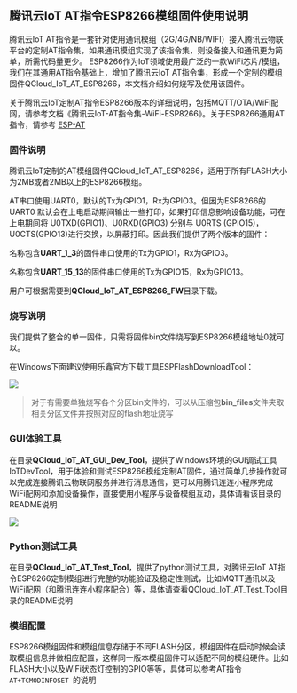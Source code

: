 ## 腾讯云IoT AT指令ESP8266模组固件使用说明

腾讯云IoT AT指令是一套针对使用通讯模组（2G/4G/NB/WIFI）接入腾讯云物联平台的定制AT指令集，如果通讯模组实现了该指令集，则设备接入和通讯更为简单，所需代码量更少。
ESP8266作为IoT领域使用最广泛的一款WiFi芯片/模组，我们在其通用AT指令基础上，增加了腾讯云IoT AT指令集，形成一个定制的模组固件QCloud_IoT_AT_ESP8266，本文档介绍如何烧写及使用该固件。

关于腾讯云IoT定制AT指令ESP8266版本的详细说明，包括MQTT/OTA/WiFi配网，请参考文档《腾讯云IoT-AT指令集-WiFi-ESP8266》。关于ESP8266通用AT指令，请参考 [ESP-AT](https://github.com/espressif/esp-at)

### 固件说明
腾讯云IoT定制的AT模组固件QCloud_IoT_AT_ESP8266，适用于所有FLASH大小为2MB或者2MB以上的ESP8266模组。

AT串口使用UART0，默认的Tx为GPIO1，Rx为GPIO3。但因为ESP8266的UART0 默认会在上电启动期间输出一些打印，如果打印信息影响设备功能，可在上电期间将 U0TXD(GPIO1)、U0RXD(GPIO3) 分别与 U0RTS (GPIO15)，U0CTS(GPIO13)进行交换，以屏蔽打印。因此我们提供了两个版本的固件：

名称包含**UART_1_3**的固件串口使用的Tx为GPIO1，Rx为GPIO3。

名称包含**UART_15_13**的固件串口使用的Tx为GPIO15，Rx为GPIO13。

用户可根据需要到**QCloud_IoT_AT_ESP8266_FW**目录下载。

### 烧写说明
我们提供了整合的单一固件，只需将固件bin文件烧写到ESP8266模组地址0就可以。

在Windows下面建议使用乐鑫官方下载工具ESPFlashDownloadTool：

![](https://main.qcloudimg.com/raw/4a0950201609be4c0119e75d5ddfce97.png)

>对于有需要单独烧写各个分区bin文件的，可以从压缩包**bin_files**文件夹取相关分区文件并按照对应的flash地址烧写

### GUI体验工具
在目录**QCloud_IoT_AT_GUI_Dev_Tool**，提供了Windows环境的GUI调试工具IoTDevTool，用于体验和测试ESP8266模组定制AT固件，通过简单几步操作就可以完成连接腾讯云物联网服务并进行消息通信，更可以用腾讯连连小程序完成WiFi配网和添加设备操作，直接使用小程序与设备模组互动，具体请看该目录的README说明

![](https://main.qcloudimg.com/raw/7f8f02ac03d638bff9a5e6c832f2f11d.png)

### Python测试工具
在目录**QCloud_IoT_AT_Test_Tool**，提供了python测试工具，对腾讯云IoT AT指令ESP8266定制模组进行完整的功能验证及稳定性测试，比如MQTT通讯以及WiFi配网（和腾讯连连小程序配合）等，具体请查看QCloud_IoT_AT_Test_Tool目录的README说明

### 模组配置
ESP8266模组固件和模组信息存储于不同FLASH分区，模组固件在启动时候会读取模组信息并做相应配置，这样同一版本模组固件可以适配不同的模组硬件。比如FLASH大小以及WiFi状态灯控制的GPIO等等，具体可以参考AT指令`AT+TCMODINFOSET `的说明
